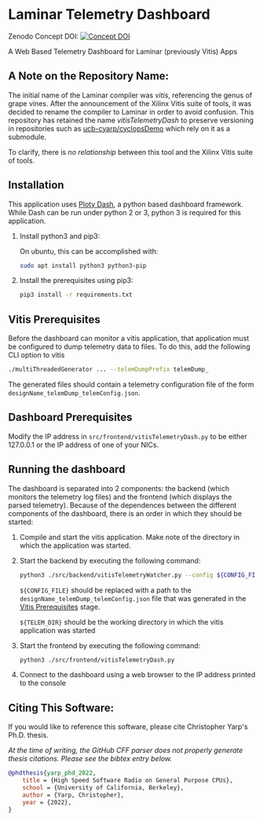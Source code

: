 # Laminar Telemetry Dashboard
Zenodo Concept DOI: [![Concept DOI](https://zenodo.org/badge/DOI/10.5281/zenodo.6526236.svg)](https://doi.org/10.5281/zenodo.6526236)

A Web Based Telemetry Dashboard for Laminar (previously Vitis) Apps

## A Note on the Repository Name:
The initial name of the Laminar compiler was *vitis*, referencing the genus of grape vines.  After the announcement of the Xilinx Vitis suite of tools, it was decided to rename the compiler to Laminar in order to avoid confusion.  This repository has retained the name *vitisTelemetryDash* to preserve versioning in repositories such as [ucb-cyarp/cyclopsDemo](https://github.com/ucb-cyarp/cyclopsDemo) which rely on it as a submodule.

To clarify, there is *no relationship* between this tool and the Xilinx Vitis suite of tools.

## Installation
This application uses [Ploty Dash](https://plot.ly/dash), a python based dashboard framework.  While Dash can be run under python 2 or 3, python 3 is required for this application.

1. Install python3 and pip3:

    On ubuntu, this can be accomplished with:
    ```bash
    sudo apt install python3 python3-pip
    ```
2. Install the prerequisites using pip3:
    ```bash
    pip3 install -r requirements.txt
    ```

## Vitis Prerequisites
Before the dashboard can monitor a vitis application, that application must be configured to dump telemetry data to files.
To do this, add the following CLI option to vitis
```bash
./multiThreadedGenerator ... --telemDumpPrefix telemDump_
```

The generated files should contain a telemetry configuration file of the form `designName_telemDump_telemConfig.json`.

## Dashboard Prerequisites
Modify the IP address in `src/frontend/vitisTelemetryDash.py` to be either 127.0.0.1 or the IP address of one of your NICs.

## Running the dashboard
The dashboard is separated into 2 components: the backend (which monitors the telemetry log files) and the frontend (which displays the parsed telemetry).  Because of the dependences between the different components of the dashboard, there is an order in which they should be started:

1. Compile and start the vitis application.  Make note of the directory in which the application was started.
2. Start the backend by executing the following command:
    ```bash
    python3 ./src/backend/vitisTelemetryWatcher.py --config ${CONFIG_FILE} --telem-path ${TELEM_DIR}
    ```
    `${CONFIG_FILE}` should be replaced with a path to the `designName_telemDump_telemConfig.json` file that was generated in the [Vitis Prerequisites](#vitis-prerequisites) stage.

    `${TELEM_DIR}` should be the working directory in which the vitis application was started
3. Start the frontend by executing the following command:
    ```bash
    python3 ./src/frontend/vitisTelemetryDash.py
    ```
4. Connect to the dashboard using a web browser to the IP address printed to the console

## Citing This Software:
If you would like to reference this software, please cite Christopher Yarp's Ph.D. thesis.

*At the time of writing, the GitHub CFF parser does not properly generate thesis citations.  Please see the bibtex entry below.*

```bibtex
@phdthesis{yarp_phd_2022,
	title = {High Speed Software Radio on General Purpose CPUs},
	school = {University of California, Berkeley},
	author = {Yarp, Christopher},
	year = {2022},
}
```
